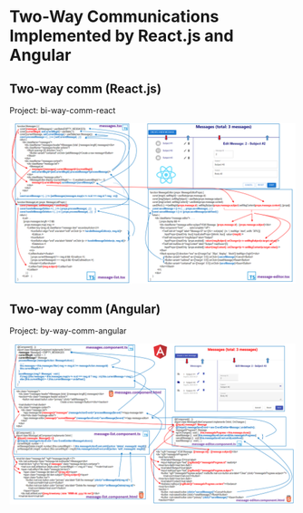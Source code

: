 # Two-Way Communications Implemented by React.js and Angular

## Two-way comm (React.js)

Project: bi-way-comm-react

![](assets/images/react-bi-way-comm.png)

## Two-way comm (Angular)

Project: by-way-comm-angular

![](assets/images/angular-bi-way-comm.png)
